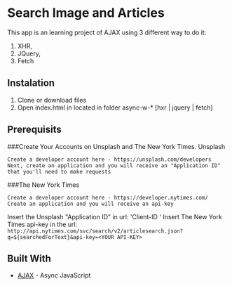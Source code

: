 # Search Image and Articles 

This app is an learning project of AJAX using 3 different way to do it: 
1) XHR,
2) JQuery,
3) Fetch

## Instalation

1) Clone or download files
2) Open index.html in located in folder async-w-* [hxr | jquery | fetch]

## Prerequisits

###Create Your Accounts on Unsplash and The New York Times.
Unsplash

    Create a developer account here - https://unsplash.com/developers
    Next, create an application and you will receive an "Application ID" that you'll need to make requests

###The New York Times

    Create a developer account here - https://developer.nytimes.com/
    Create an application and you will receive an api-key

Insert the Unsplash "Application ID" in url: 'Client-ID <YOUR CLIENT-ID>'
Insert The New York Times api-key in the url:  `http://api.nytimes.com/svc/search/v2/articlesearch.json?q=${searchedForText}&api-key=<YOUR API-KEY>`

## Built With

* [AJAX](https://developer.mozilla.org/en-US/docs/Web/Guide/AJAX) - Async JavaScript
